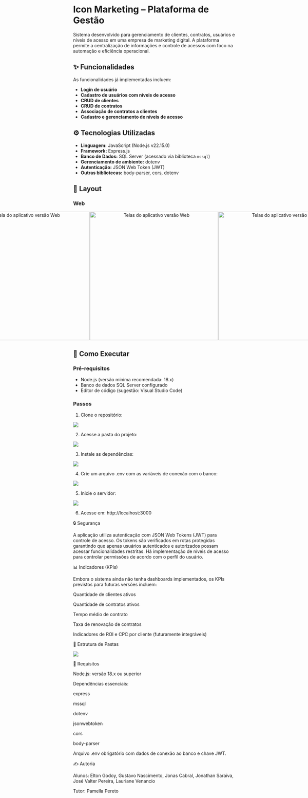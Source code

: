 # Icon Marketing – Plataforma de Gestão

Sistema desenvolvido para gerenciamento de clientes, contratos, usuários e níveis de acesso em uma empresa de marketing digital. A plataforma permite a centralização de informações e controle de acessos com foco na automação e eficiência operacional.

## ✨ Funcionalidades

As funcionalidades já implementadas incluem:

- **Login de usuário**
- **Cadastro de usuários com níveis de acesso**
- **CRUD de clientes**
- **CRUD de contratos**
- **Associação de contratos a clientes**
- **Cadastro e gerenciamento de níveis de acesso**

## ⚙️ Tecnologias Utilizadas

- **Linguagem:** JavaScript (Node.js v22.15.0)
- **Framework:** Express.js
- **Banco de Dados:** SQL Server (acessado via biblioteca `mssql`)
- **Gerenciamento de ambiente:** dotenv
- **Autenticação:** JSON Web Token (JWT)
- **Outras bibliotecas:** body-parser, cors, dotenv

## 🎨 Layout

### Web

<p align="center" style="display: flex; align-items: flex-start; justify-content: center;">
  <img alt="Tela do aplicativo versão Web" src="./PI-IconMarketing/src/assets/web1.png" width="400px">

  <img alt="Telas do aplicativo versão Web" src="./PI-IconMarketing/src/assets/web2.png" width="400px">

  <img alt="Telas do aplicativo versão Web" src="./PI-IconMarketing/src/assets/web3.png" width="400px">
</p>

## 🚀 Como Executar

### Pré-requisitos

- Node.js (versão mínima recomendada: 18.x)
- Banco de dados SQL Server configurado
- Editor de código (sugestão: Visual Studio Code)

### Passos

1. Clone o repositório:

  <img src="./PI-IconMarketing/src/assets/1.png">

2. Acesse a pasta do projeto:

  <img src="./PI-IconMarketing/src/assets/2.png">

3. Instale as dependências:

  <img src="./PI-IconMarketing/src/assets/3.png">

4. Crie um arquivo .env com as variáveis de conexão com o banco:

  <img src="./PI-IconMarketing/src/assets/4.png">

5. Inicie o servidor:

  <img src="./PI-IconMarketing/src/assets/5.png">

6. Acesse em: http://localhost:3000

🔒 Segurança

A aplicação utiliza autenticação com JSON Web Tokens (JWT) para controle de acesso. Os tokens são verificados em rotas protegidas garantindo que apenas usuários autenticados e autorizados possam acessar funcionalidades restritas. Há implementação de níveis de acesso para controlar permissões de acordo com o perfil do usuário.

📊 Indicadores (KPIs)

Embora o sistema ainda não tenha dashboards implementados, os KPIs previstos para futuras versões incluem:

Quantidade de clientes ativos

Quantidade de contratos ativos

Tempo médio de contrato

Taxa de renovação de contratos

Indicadores de ROI e CPC por cliente (futuramente integráveis)

📁 Estrutura de Pastas

<img src="./PI-IconMarketing/src/assets/estrutura.png">

📌 Requisitos

Node.js: versão 18.x ou superior

Dependências essenciais:

express

mssql

dotenv

jsonwebtoken

cors

body-parser

Arquivo .env obrigatório com dados de conexão ao banco e chave JWT.

✍️ Autoria

Alunos: Elton Godoy, Gustavo Nascimento, Jonas Cabral, Jonathan Saraiva, José Valter Pereira, Lauriane Venancio

Tutor: Pamella Pereto
